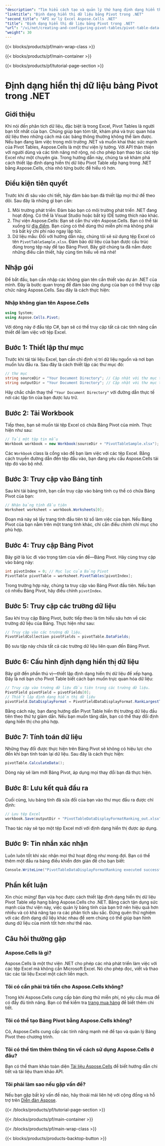 ```yaml
---
"description": "Tìm hiểu cách tạo và quản lý thứ hạng định dạng hiển thị dữ liệu Bảng Pivot trong .NET bằng Aspose.Cells với hướng dẫn từng bước này."
"linktitle": "Định dạng hiển thị dữ liệu bảng Pivot trong .NET"
"second_title": "API xử lý Excel Aspose.Cells .NET"
"title": "Định dạng hiển thị dữ liệu bảng Pivot trong .NET"
"url": "/vi/net/creating-and-configuring-pivot-tables/pivot-table-data-display-format-ranking/"
"weight": 30
---
```


{{< blocks/products/pf/main-wrap-class >}}

{{< blocks/products/pf/main-container >}}

{{< blocks/products/pf/tutorial-page-section >}}

# Định dạng hiển thị dữ liệu bảng Pivot trong .NET

## Giới thiệu
Khi nói đến phân tích dữ liệu, đặc biệt là trong Excel, Pivot Tables là người bạn tốt nhất của bạn. Chúng giúp bạn tóm tắt, khám phá và trực quan hóa dữ liệu theo những cách mà các bảng thông thường không thể làm được. Nếu bạn đang làm việc trong môi trường .NET và muốn khai thác sức mạnh của Pivot Tables, Aspose.Cells là một thư viện lý tưởng. Với API thân thiện với người dùng và các tính năng mở rộng, nó cho phép bạn thao tác các tệp Excel như một chuyên gia. Trong hướng dẫn này, chúng ta sẽ khám phá cách thiết lập định dạng hiển thị dữ liệu Pivot Table xếp hạng trong .NET bằng Aspose.Cells, chia nhỏ từng bước để hiểu rõ hơn.
## Điều kiện tiên quyết
Trước khi đi sâu vào chi tiết, hãy đảm bảo bạn đã thiết lập mọi thứ để theo dõi. Sau đây là những gì bạn cần:
1. Môi trường phát triển: Đảm bảo bạn có môi trường phát triển .NET đang hoạt động. Có thể là Visual Studio hoặc bất kỳ IDE tương thích nào khác.
2. Thư viện Aspose.Cells: Bạn sẽ cần thư viện Aspose.Cells. Bạn có thể tải xuống từ [địa điểm](https://releases.aspose.com/cells/net/). Bạn cũng có thể dùng thử miễn phí mà không phải trả bất kỳ chi phí nào ngay lập tức.
3. Dữ liệu mẫu: Đối với hướng dẫn này, chúng tôi sẽ sử dụng tệp Excel có tên `PivotTableSample.xlsx`. Đảm bảo dữ liệu của bạn được cấu trúc đúng trong tệp này để tạo Bảng Pivot.
Bây giờ chúng ta đã nắm được những điều cần thiết, hãy cùng tìm hiểu về mã nhé!
## Nhập gói
Để bắt đầu, bạn cần nhập các không gian tên cần thiết vào dự án .NET của mình. Đây là bước quan trọng để đảm bảo ứng dụng của bạn có thể truy cập chức năng Aspose.Cells. Sau đây là cách thực hiện:
### Nhập không gian tên Aspose.Cells
```csharp
using System;
using Aspose.Cells.Pivot;
```
Với dòng này ở đầu tệp C#, bạn sẽ có thể truy cập tất cả các tính năng cần thiết để làm việc với tệp Excel.
## Bước 1: Thiết lập thư mục
Trước khi tải tài liệu Excel, bạn cần chỉ định vị trí dữ liệu nguồn và nơi bạn muốn lưu đầu ra. Sau đây là cách thiết lập các thư mục đó:
```csharp
// thư mục
string sourceDir = "Your Document Directory"; // Cập nhật với thư mục thực tế của bạn
string outputDir = "Your Document Directory"; // Cập nhật với thư mục thực tế của bạn
```
Hãy chắc chắn thay thế `"Your Document Directory"` với đường dẫn thực tế nơi các tập tin của bạn được lưu trữ.
## Bước 2: Tải Workbook
Tiếp theo, bạn sẽ muốn tải tệp Excel có chứa Bảng Pivot của mình. Thực hiện như sau:
```csharp
// Tải một tập tin mẫu
Workbook workbook = new Workbook(sourceDir + "PivotTableSample.xlsx");
```
Các `Workbook` class là cổng vào để bạn làm việc với các tệp Excel. Bằng cách truyền đường dẫn đến tệp đầu vào, bạn đang yêu cầu Aspose.Cells tải tệp đó vào bộ nhớ.
## Bước 3: Truy cập vào Bảng tính
Sau khi tải bảng tính, bạn cần truy cập vào bảng tính cụ thể có chứa Bảng Pivot của bạn:
```csharp
// Nhận bảng tính đầu tiên
Worksheet worksheet = workbook.Worksheets[0];
```
Đoạn mã này sẽ lấy trang tính đầu tiên từ sổ làm việc của bạn. Nếu Bảng Pivot của bạn nằm trên một trang tính khác, chỉ cần điều chỉnh chỉ mục cho phù hợp.
## Bước 4: Truy cập Bảng Pivot
Bây giờ là lúc đi vào trọng tâm của vấn đề—Bảng Pivot. Hãy cùng truy cập vào bảng này:
```csharp
int pivotIndex = 0; // Mục lục của Bảng Pivot
PivotTable pivotTable = worksheet.PivotTables[pivotIndex];
```
Trong trường hợp này, chúng ta truy cập vào Bảng Pivot đầu tiên. Nếu bạn có nhiều Bảng Pivot, hãy điều chỉnh `pivotIndex`.
## Bước 5: Truy cập các trường dữ liệu
Sau khi truy cập Bảng Pivot, bước tiếp theo là tìm hiểu sâu hơn về các trường dữ liệu của Bảng. Thực hiện như sau:
```csharp
// Truy cập vào các trường dữ liệu.
PivotFieldCollection pivotFields = pivotTable.DataFields;
```
Bộ sưu tập này chứa tất cả các trường dữ liệu liên quan đến Bảng Pivot.
## Bước 6: Cấu hình định dạng hiển thị dữ liệu
Bây giờ đến phần thú vị—thiết lập định dạng hiển thị dữ liệu để xếp hạng. Đây là nơi bạn cho Pivot Table biết cách bạn muốn trực quan hóa dữ liệu:
```csharp
// Truy cập vào trường dữ liệu đầu tiên trong các trường dữ liệu.
PivotField pivotField = pivotFields[0];
// Thiết lập định dạng hiển thị dữ liệu
pivotField.DataDisplayFormat = PivotFieldDataDisplayFormat.RankLargestToSmallest;
```
Bằng cách này, bạn đang hướng dẫn Pivot Table hiển thị trường dữ liệu đầu tiên theo thứ tự giảm dần. Nếu bạn muốn tăng dần, bạn có thể thay đổi định dạng hiển thị cho phù hợp.
## Bước 7: Tính toán dữ liệu
Những thay đổi được thực hiện trên Bảng Pivot sẽ không có hiệu lực cho đến khi bạn tính toán lại dữ liệu. Sau đây là cách thực hiện:
```csharp
pivotTable.CalculateData();
```
Dòng này sẽ làm mới Bảng Pivot, áp dụng mọi thay đổi bạn đã thực hiện.
## Bước 8: Lưu kết quả đầu ra
Cuối cùng, lưu bảng tính đã sửa đổi của bạn vào thư mục đầu ra được chỉ định:
```csharp
// Lưu tệp Excel
workbook.Save(outputDir + "PivotTableDataDisplayFormatRanking_out.xlsx");
```
Thao tác này sẽ tạo một tệp Excel mới với định dạng hiển thị được áp dụng. 
## Bước 9: Tin nhắn xác nhận
Luôn luôn tốt khi xác nhận mọi thứ hoạt động như mong đợi. Bạn có thể thêm một đầu ra bảng điều khiển đơn giản để cho bạn biết:
```csharp
Console.WriteLine("PivotTableDataDisplayFormatRanking executed successfully.");
```
## Phần kết luận
Xin chúc mừng! Bạn vừa học được cách thiết lập định dạng hiển thị dữ liệu Pivot Table xếp hạng bằng Aspose.Cells cho .NET. Bằng cách tận dụng sức mạnh của thư viện này, việc quản lý bảng tính của bạn trở nên hiệu quả hơn nhiều và có khả năng tạo ra các phân tích sâu sắc. Đừng quên thử nghiệm với các định dạng dữ liệu khác nhau để xem chúng có thể giúp bạn hình dung dữ liệu của mình tốt hơn như thế nào. 
## Câu hỏi thường gặp
### Aspose.Cells là gì?
Aspose.Cells là một thư viện .NET cho phép các nhà phát triển làm việc với các tệp Excel mà không cần Microsoft Excel. Nó cho phép đọc, viết và thao tác các tài liệu Excel một cách liền mạch.
### Tôi có cần phải trả tiền cho Aspose.Cells không?
Trong khi Aspose.Cells cung cấp bản dùng thử miễn phí, nó yêu cầu mua để có đầy đủ tính năng. Bạn có thể kiểm tra [trang mua hàng](https://purchase.aspose.com/buy) để biết thêm chi tiết.
### Tôi có thể tạo Bảng Pivot bằng Aspose.Cells không?
Có, Aspose.Cells cung cấp các tính năng mạnh mẽ để tạo và quản lý Bảng Pivot theo chương trình.
### Tôi có thể tìm thêm thông tin về cách sử dụng Aspose.Cells ở đâu?
Bạn có thể tham khảo toàn diện [Tài liệu Aspose.Cells](https://reference.aspose.com/cells/net/) để biết hướng dẫn chi tiết và tài liệu tham khảo API.
### Tôi phải làm sao nếu gặp vấn đề?
Nếu bạn gặp bất kỳ vấn đề nào, hãy thoải mái liên hệ với cộng đồng và hỗ trợ trên [Diễn đàn Aspose](https://forum.aspose.com/c/cells/9).

{{< /blocks/products/pf/tutorial-page-section >}}

{{< /blocks/products/pf/main-container >}}

{{< /blocks/products/pf/main-wrap-class >}}

{{< blocks/products/products-backtop-button >}}